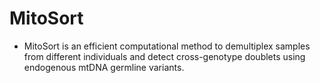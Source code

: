 # MitoSort
- MitoSort is an efficient computational method to demultiplex samples from different individuals and detect cross-genotype doublets using endogenous mtDNA germline variants. 
